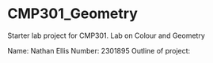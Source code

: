 # CMP301_Geometry
Starter lab project for CMP301. Lab on Colour and Geometry

Name: 	Nathan Ellis
Number:   2301895
Outline of project: 
